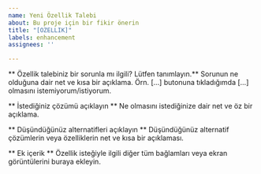 ```yaml
---
name: Yeni Özellik Talebi
about: Bu proje için bir fikir önerin
title: "[OZELLIK]"
labels: enhancement
assignees: ''

---
```


** Özellik talebiniz bir sorunla mı ilgili? Lütfen tanımlayın.**
Sorunun ne olduğuna dair net ve kısa bir açıklama. Örn. [...] butonuna tıkladığımda [...] olmasını istemiyorum/istiyorum.

** İstediğiniz çözümü açıklayın **
Ne olmasını istediğinize dair net ve öz bir açıklama.

** Düşündüğünüz alternatifleri açıklayın **
Düşündüğünüz alternatif çözümlerin veya özelliklerin net ve kısa bir açıklaması.

** Ek içerik **
Özellik isteğiyle ilgili diğer tüm bağlamları veya ekran görüntülerini buraya ekleyin.
